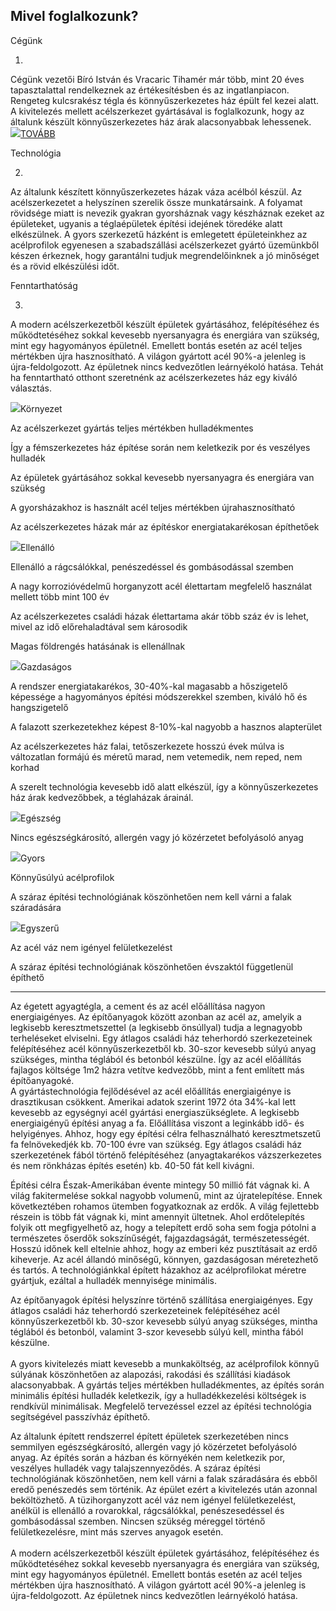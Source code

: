 ## Mivel foglalkozunk?

Cégünk

01.

Cégünk vezetői Bíró István és Vracaric Tihamér már több, mint 20 éves tapasztalattal rendelkeznek az értékesítésben és az ingatlanpiacon. Rengeteg kulcsrakész tégla és könnyűszerkezetes ház épült fel kezei alatt. A kivitelezés mellett acélszerkezet gyártásával is foglalkozunk, hogy az általunk készült könnyűszerkezetes ház árak alacsonyabbak lehessenek.  
[![](http://y2oelements.com/makeup/images/icon-plus-brown.png)TOVÁBB](http://y2oelements.com/#)

Technológia

02.

Az általunk készített könnyűszerkezetes házak váza acélból készül. Az acélszerkezetet a helyszínen szerelik össze munkatársaink. A folyamat rövidsége miatt is nevezik gyakran gyorsháznak vagy készháznak ezeket az épületeket, ugyanis a téglaépületek építési idejének töredéke alatt elkészülnek. A gyors szerkezetű házként is emlegetett épületeinkhez az acélprofilok egyenesen a szabadszállási acélszerkezet gyártó üzemünkből készen érkeznek, hogy garantálni tudjuk megrendelőinknek a jó minőséget és a rövid elkészülési időt.

Fenntarthatóság

03.

A modern acélszerkezetből készült épületek gyártásához, felépítéséhez és működtetéséhez sokkal kevesebb nyersanyagra és energiára van szükség, mint egy hagyományos épületnél. Emellett bontás esetén az acél teljes mértékben újra hasznosítható. A világon gyártott acél 90%-a jelenleg is újra-feldolgozott. Az épületnek nincs kedvezőtlen leárnyékoló hatása. Tehát ha fenntartható otthont szeretnénk az acélszerkezetes ház egy kiváló választás.

![](http://y2oelements.com/makeup/images/icon-tree.png)Környezet

Az acélszerkezet gyártás teljes mértékben hulladékmentes  
  
Így a fémszerkezetes ház építése során nem keletkezik por és veszélyes hulladék  
  
Az épületek gyártásához sokkal kevesebb nyersanyagra és energiára van szükség  
  
A gyorsházakhoz is használt acél teljes mértékben újrahasznosítható  
  
Az acélszerkezetes házak már az építéskor energiatakarékosan építhetőek

![](http://y2oelements.com/makeup/images/icon-shield.png)Ellenálló

Ellenálló a rágcsálókkal, penészedéssel és gombásodással szemben  
  
A nagy korrozióvédelmű horganyzott acél élettartam megfelelő használat mellett több mint 100 év  
  
Az acélszerkezetes családi házak élettartama akár több száz év is lehet, mivel az idő előrehaladtával sem károsodik  
  
Magas földrengés hatásának is ellenállnak

![](http://y2oelements.com/makeup/images/icon-money.png)Gazdaságos

A rendszer energiatakarékos, 30-40%-kal magasabb a hőszigetelő képessége a hagyományos építési módszerekkel szemben, kiváló hő és hangszigetelő  
  
A falazott szerkezetekhez képest 8-10%-kal nagyobb a hasznos alapterület  
  
Az acélszerkezetes ház falai, tetőszerkezete hosszú évek múlva is változatlan formájú és méretű marad, nem vetemedik, nem reped, nem korhad  
  
A szerelt technológia kevesebb idő alatt elkészül, így a könnyűszerkezetes ház árak kedvezőbbek, a téglaházak árainál.

![](http://y2oelements.com/makeup/images/icon-health.png)Egészség

Nincs egészségkárosító, allergén vagy jó közérzetet befolyásoló anyag

![](http://y2oelements.com/makeup/images/icon-fast.png)Gyors

Könnyűsúlyú acélprofilok  
  
A száraz építési technológiának köszönhetően nem kell várni a falak száradására

![](http://y2oelements.com/makeup/images/icon-simple.png)Egyszerű

Az acél váz nem igényel felületkezelést  
  
A száraz építési technológiának köszönhetően évszaktól függetlenül építhető

---

<p>
Az égetett agyagtégla, a cement és az acél előállítása nagyon energiaigényes. Az építőanyagok között azonban az acél az, amelyik a legkisebb keresztmetszettel (a legkisebb önsúllyal) tudja a legnagyobb terheléseket elviselni. Egy átlagos családi ház teherhordó szerkezeteinek felépítéséhez acél könnyűszerkezetből kb. 30-szor kevesebb súlyú anyag szükséges, mintha téglából és betonból készülne. Így az acél előállítás fajlagos költsége 1m2 házra vetítve kedvezőbb, mint a fent említett más építőanyagoké.
<br>
A gyártástechnológia fejlődésével az acél előállítás energiaigénye is drasztikusan csökkent. Amerikai adatok szerint 1972 óta 34%-kal lett kevesebb az egységnyi acél gyártási energiaszükséglete. A legkisebb energiaigényű építési anyag a fa. Előállítása viszont a leginkább idő- és helyigényes. Ahhoz, hogy egy építési célra felhasználható keresztmetszetű fa felnövekedjék kb. 70-100 évre van szükség. Egy átlagos családi ház szerkezetének fából történő felépítéséhez (anyagtakarékos vázszerkezetes és nem rönkházas építés esetén) kb. 40-50 fát kell kivágni.
</p>

<p>
Építési célra Észak-Amerikában évente mintegy 50 millió fát vágnak ki. A világ fakitermelése sokkal nagyobb volumenű, mint az újratelepítése. Ennek következtében rohamos ütemben fogyatkoznak az erdők. A világ fejlettebb részein is több fát vágnak ki, mint amennyit ültetnek. Ahol erdőtelepítés folyik ott megfigyelhető az, hogy a telepített erdő soha sem fogja pótolni a természetes őserdők sokszínűségét, fajgazdagságát, természetességét. Hosszú időnek kell eltelnie ahhoz, hogy az emberi kéz pusztításait az erdő kiheverje. Az acél állandó minőségű, könnyen, gazdaságosan méretezhető és tartós. A technológiánkkal épített házakhoz az acélprofilokat méretre gyártjuk, ezáltal a hulladék mennyisége minimális.
</p>

<p>
Az építőanyagok építési helyszínre történő szállítása energiaigényes. Egy átlagos családi ház teherhordó szerkezeteinek felépítéséhez acél könnyűszerkezetből kb. 30-szor kevesebb súlyú anyag szükséges, mintha téglából és betonból, valamint 3-szor kevesebb súlyú kell, mintha fából készülne.
<br>
<br>
A gyors kivitelezés miatt kevesebb a munkaköltség, az acélprofilok könnyű súlyának köszönhetően az alapozási, rakodási és szállítási kiadások alacsonyabbak. A gyártás teljes mértékben hulladékmentes, az építés során minimális építési hulladék keletkezik, így a hulladékkezelési költségek is rendkívül minimálisak. Megfelelő tervezéssel ezzel az építési technológia segítségével passzívház építhető.
</p>

<p>
Az általunk épített rendszerrel épített épületek szerkezetében nincs semmilyen egészségkárosító, allergén vagy jó közérzetet befolyásoló anyag. Az építés során a házban és környékén nem keletkezik por, veszélyes hulladék vagy talajszennyeződés. A száraz építési technológiának köszönhetően, nem kell várni a falak száradására és ebből eredő penészedés sem történik. Az épület ezért a kivitelezés után azonnal beköltözhető. A tüzihorganyzott acél váz nem igényel felületkezelést, anélkül is ellenálló a rovarokkal, rágcsálókkal, penészesedéssel és gombásodással szemben. Nincsen szükség méreggel történő felületkezelésre, mint más szerves anyagok esetén.
<br>
<br>
A modern acélszerkezetből készült épületek gyártásához, felépítéséhez és működtetéséhez sokkal kevesebb nyersanyagra és energiára van szükség, mint egy hagyományos épületnél. Emellett bontás esetén az acél teljes mértékben újra hasznosítható. A világon gyártott acél 90%-a jelenleg is újra-feldolgozott. Az épületnek nincs kedvezőtlen leárnyékoló hatása.
</p>
